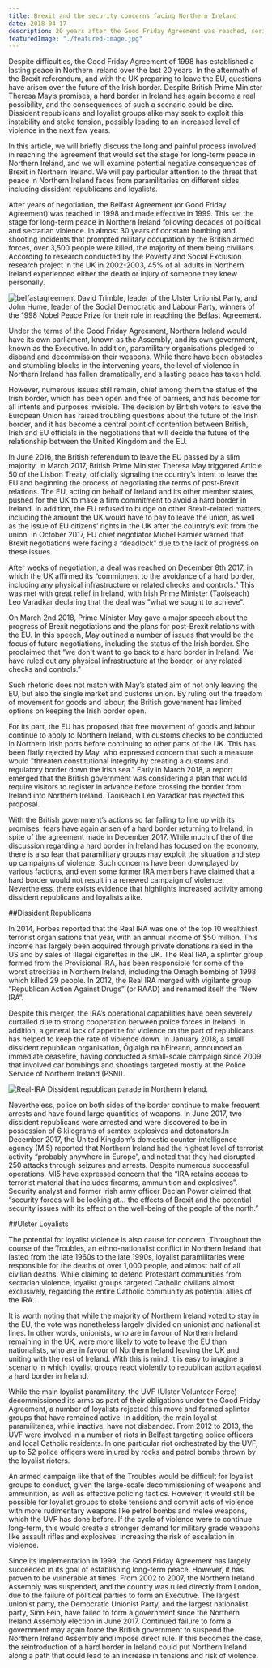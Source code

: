 ```yaml
---
title: Brexit and the security concerns facing Northern Ireland
date: 2018-04-17
description: 20 years after the Good Friday Agreement was reached, serious concerns about its future viability have been raised in the wake of Brexit.
featuredImage: "./featured-image.jpg"
---
```

Despite difficulties, the Good Friday Agreement of 1998 has established a lasting peace in Northern Ireland over the last 20 years. In the aftermath of the Brexit referendum, and with the UK preparing to leave the EU, questions have arisen over the future of the Irish border. Despite British Prime Minister Theresa May’s promises, a hard border in Ireland has again become a real possibility, and the consequences of such a scenario could be dire. Dissident republicans and loyalist groups alike may seek to exploit this instability and stoke tension, possibly leading to an increased level of violence in the next few years.

In this article, we will briefly discuss the long and painful process involved in reaching the agreement that would set the stage for long-term peace in Northern Ireland, and we will examine potential negative consequences of Brexit in Northern Ireland. We will pay particular attention to the threat that peace in Northern Ireland faces from paramilitaries on different sides, including dissident republicans and loyalists.

After years of negotiation, the Belfast Agreement (or Good Friday Agreement) was reached in 1998 and made effective in 1999. This set the stage for long-term peace in Northern Ireland following decades of political and sectarian violence. In almost 30 years of constant bombing and shooting incidents that prompted military occupation by the British armed forces, over 3,500 people were killed, the majority of them being civilians. According to research conducted by the Poverty and Social Exclusion research project in the UK in 2002-2003, 45% of all adults in Northern Ireland experienced either the death or injury of someone they knew personally.

![belfastagreement](img/belfastagreement.jpg)
David Trimble, leader of the Ulster Unionist Party, and John Hume, leader of the Social Democratic and Labour Party, winners of the 1998 Nobel Peace Prize for their role in reaching the Belfast Agreement.

Under the terms of the Good Friday Agreement, Northern Ireland would have its own parliament, known as the Assembly, and its own government, known as the Executive. In addition, paramilitary organisations pledged to disband and decommission their weapons. While there have been obstacles and stumbling blocks in the intervening years, the level of violence in Northern Ireland has fallen dramatically, and a lasting peace has taken hold.

However, numerous issues still remain, chief among them the status of the Irish border, which has been open and free of barriers, and has become for all intents and purposes invisible. The decision by British voters to leave the European Union has raised troubling questions about the future of the Irish border, and it has become a central point of contention between British, Irish and EU officials in the negotiations that will decide the future of the relationship between the United Kingdom and the EU.

In June 2016, the British referendum to leave the EU passed by a slim majority. In March 2017, British Prime Minister Theresa May triggered Article 50 of the Lisbon Treaty, officially signaling the country’s intent to leave the EU and beginning the process of negotiating the terms of post-Brexit relations. The EU, acting on behalf of Ireland and its other member states, pushed for the UK to make a firm commitment to avoid a hard border in Ireland. In addition, the EU refused to budge on other Brexit-related matters, including the amount the UK would have to pay to leave the union, as well as the issue of EU citizens’ rights in the UK after the country’s exit from the union. In October 2017, EU chief negotiator Michel Barnier warned that Brexit negotiations were facing a “deadlock” due to the lack of progress on these issues.

After weeks of negotiation, a deal was reached on December 8th 2017, in which the UK affirmed its “commitment to the avoidance of a hard border, including any physical infrastructure or related checks and controls.” This was met with great relief in Ireland, with Irish Prime Minister (Taoiseach) Leo Varadkar declaring that the deal was "what we sought to achieve".

On March 2nd 2018, Prime Minister May gave a major speech about the progress of Brexit negotiations and the plans for post-Brexit relations with the EU. In this speech, May outlined a number of issues that would be the focus of future negotiations, including the status of the Irish border. She proclaimed that “we don't want to go back to a hard border in Ireland. We have ruled out any physical infrastructure at the border, or any related checks and controls.”

Such rhetoric does not match with May’s stated aim of not only leaving the EU, but also the single market and customs union. By ruling out the freedom of movement for goods and labour, the British government has limited options on keeping the Irish border open.

For its part, the EU has proposed that free movement of goods and labour continue to apply to Northern Ireland, with customs checks to be conducted in Northern Irish ports before continuing to other parts of the UK. This has been flatly rejected by May, who expressed concern that such a measure would "threaten constitutional integrity by creating a customs and regulatory border down the Irish sea." Early in March 2018, a report emerged that the British government was considering a plan that would require visitors to register in advance before crossing the border from Ireland into Northern Ireland. Taoiseach Leo Varadkar has rejected this proposal.

With the British government’s actions so far failing to line up with its promises, fears have again arisen of a hard border returning to Ireland, in spite of the agreement made in December 2017. While much of the of the discussion regarding a hard border in Ireland has focused on the economy, there is also fear that paramilitary groups may exploit the situation and step up campaigns of violence. Such concerns have been downplayed by various factions, and even some former IRA members have claimed that a hard border would not result in a renewed campaign of violence. Nevertheless, there exists evidence that highlights increased activity among dissident republicans and loyalists alike.

##Dissident Republicans

In 2014, Forbes reported that the Real IRA was one of the top 10 wealthiest terrorist organisations that year, with an annual income of $50 million. This income has largely been acquired through private donations raised in the US and by sales of illegal cigarettes in the UK. The Real IRA, a splinter group formed from the Provisional IRA, has been responsible for some of the worst atrocities in Northern Ireland, including the Omagh bombing of 1998 which killed 29 people. In 2012, the Real IRA merged with vigilante group “Republican Action Against Drugs” (or RAAD) and renamed itself the “New IRA”.

Despite this merger, the IRA’s operational capabilities have been severely curtailed due to strong cooperation between police forces in Ireland. In addition, a general lack of appetite for violence on the part of republicans has helped to keep the rate of violence down. In January 2018, a small dissident republican organisation, Óglaigh na hÉireann, announced an immediate ceasefire, having conducted a small-scale campaign since 2009 that involved car bombings and shootings targeted mostly at the Police Service of Northern Ireland (PSNI).

![Real-IRA](img/Real-IRA.jpg)
Dissident republican parade in Northern Ireland.

Nevertheless, police on both sides of the border continue to make frequent arrests and have found large quantities of weapons. In June 2017, two dissident republicans were arrested and were discovered to be in possession of 6 kilograms of semtex explosives and detonators.In December 2017, the United Kingdom’s domestic counter-intelligence agency (MI5) reported that Northern Ireland had the highest level of terrorist activity “probably anywhere in Europe”, and noted that they had disrupted 250 attacks through seizures and arrests. Despite numerous successful operations, MI5 have expressed concern that the “IRA retains access to terrorist material that includes firearms, ammunition and explosives”. Security analyst and former Irish army officer Declan Power claimed that “security forces will be looking at... the effects of Brexit and the potential security issues with its effect on the well-being of the people of the north.”

##Ulster Loyalists

The potential for loyalist violence is also cause for concern. Throughout the course of the Troubles, an ethno-nationalist conflict in Northern Ireland that lasted from the late 1960s to the late 1990s, loyalist paramilitaries were responsible for the deaths of over 1,000 people, and almost half of all civilian deaths. While claiming to defend Protestant communities from sectarian violence, loyalist groups targeted Catholic civilians almost exclusively, regarding the entire Catholic community as potential allies of the IRA.

It is worth noting that while the majority of Northern Ireland voted to stay in the EU, the vote was nonetheless largely divided on unionist and nationalist lines. In other words, unionists, who are in favour of Northern Ireland remaining in the UK, were more likely to vote to leave the EU than nationalists, who are in favour of Northern Ireland leaving the UK and uniting with the rest of Ireland. With this is mind, it is easy to imagine a scenario in which loyalist groups react violently to republican action against a hard border in Ireland.

While the main loyalist paramilitary, the UVF (Ulster Volunteer Force) decommissioned its arms as part of their obligations under the Good Friday Agreement, a number of loyalists rejected this move and formed splinter groups that have remained active. In addition, the main loyalist paramilitaries, while inactive, have not disbanded. From 2012 to 2013, the UVF were involved in a number of riots in Belfast targeting police officers and local Catholic residents. In one particular riot orchestrated by the UVF, up to 52 police officers were injured by rocks and petrol bombs thrown by the loyalist rioters.

An armed campaign like that of the Troubles would be difficult for loyalist groups to conduct, given the large-scale decommissioning of weapons and ammunition, as well as effective policing tactics. However, it would still be possible for loyalist groups to stoke tensions and commit acts of violence with more rudimentary weapons like petrol bombs and melee weapons, which the UVF has done before. If the cycle of violence were to continue long-term, this would create a stronger demand for military grade weapons like assault rifles and explosives, increasing the risk of escalation in violence.

Since its implementation in 1999, the Good Friday Agreement has largely succeeded in its goal of establishing long-term peace. However, it has proven to be vulnerable at times. From 2002 to 2007, the Northern Ireland Assembly was suspended, and the country was ruled directly from London, due to the failure of political parties to form an Executive. The largest unionist party, the Democratic Unionist Party, and the largest nationalist party, Sinn Féin, have failed to form a government since the Northern Ireland Assembly election in June 2017. Continued failure to form a government may again force the British government to suspend the Northern Ireland Assembly and impose direct rule. If this becomes the case, the reintroduction of a hard border in Ireland could put Northern Ireland along a path that could lead to an increase in tensions and risk of violence.

 